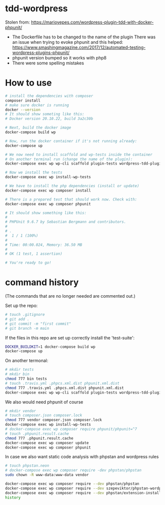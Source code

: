# tdd-wordpress
Stolen from: 
https://marioyepes.com/wordpress-plugin-tdd-with-docker-phpunit/

- The Dockerfile has to be changed to the name of the plugin
There was an issue when trying to evoke phpunit and this helped:
https://www.smashingmagazine.com/2017/12/automated-testing-wordpress-plugins-phpunit/
- phpunit version bumped so it works with php8
- There were some spelling mistakes

# How to use
```bash
# install the dependencies with composer
composer install
# make sure docker is running
docker --version
# It should show someting like this:
# Docker version 20.10.22, build 3a2c30b

# Next, build the docker image
docker-compose build wp

# Now, run the docker container if it's not running already:
docker-compose up

# We now need to install scaffold and wp-tests inside the container
# On another terminal run (change the name of the plugin):
docker-compose exec wp wp-cli scaffold plugin-tests wordpress-tdd-plugin

# Now we install the tests
docker-compose exec wp install-wp-tests

# We have to install the php dependencies (install or update)
docker-compose exec wp composer install

# There is a prepared test that should work now. Check with:
docker-compose exec wp composer phpunit

# It should show something like this:
# 
# PHPUnit 9.6.7 by Sebastian Bergmann and contributors.
# 
# .                                                                  
#  1 / 1 (100%)
# 
# Time: 00:00.024, Memory: 36.50 MB
# 
# OK (1 test, 1 assertion)

# You're ready to go!
```
# command history
(The commands that are no longer needed are commented out.)

Set up the repo:
```bash
# touch .gitignore
# git add .
# git commit -m "first commit"
# git branch -m main
``` 

If the files in this repo are set up correctly install the 'test-suite':
```bash
DOCKER_BUILDKIT=1 docker-compose build wp
docker-compose up
```

On another termonal:
```bash
# mkdir tests
# mkdir bin
chmod 777 bin tests
# touch .travis.yml .phpcs.xml.dist phpunit.xml.dist
chmod 777 .travis.yml .phpcs.xml.dist phpunit.xml.dist
docker-compose exec wp wp-cli scaffold plugin-tests wordpress-tdd-plugin


```

We also would need phpunit of course
```bash
# mkdir vendor
# touch composer.json composer.lock
chmod 777 vendor composer.json composer.lock
docker-compose exec wp install-wp-tests
# docker-compose exec wp composer require phpunit/phpunit=^7
# touch .phpunit.result.cache
chmod 777 .phpunit.result.cache
docker-compose exec wp composer update
docker-compose exec wp composer phpunit
``` 

In case we also want static code analysis with phpstan and wordpress rules
```bash
# touch phpstan.neon
# docker-compose exec wp composer require -dev phpstan/phpstan
sudo chown -R www-data:www-data vendor

docker-compose exec wp composer require --dev phpstan/phpstan
docker-compose exec wp composer require --dev szepeviktor/phpstan-wordpress
docker-compose exec wp composer require --dev phpstan/extension-installer
history
``` 